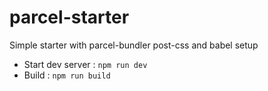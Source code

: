 # parcel-starter

Simple starter with parcel-bundler post-css and babel setup

* Start dev server : `npm run dev`
* Build : `npm run build`

